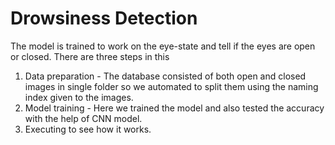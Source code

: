 # Drowsiness Detection

The model is trained to work on the eye-state and tell if the eyes are open or closed.
There are three steps in this
1) Data preparation - The database consisted of both open and closed images in single folder so we automated to split them using the naming index given to the images.
2) Model training - Here we trained the model and also tested the accuracy with the help of CNN model.
3) Executing to see how it works.
